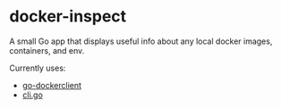 # docker-inspect

A small Go app that displays useful info about any local docker images, containers, and env.

Currently uses:
* [go-dockerclient](https://github.com/fsouza/go-dockerclient)
* [cli.go](https://github.com/codegangsta/cli)
